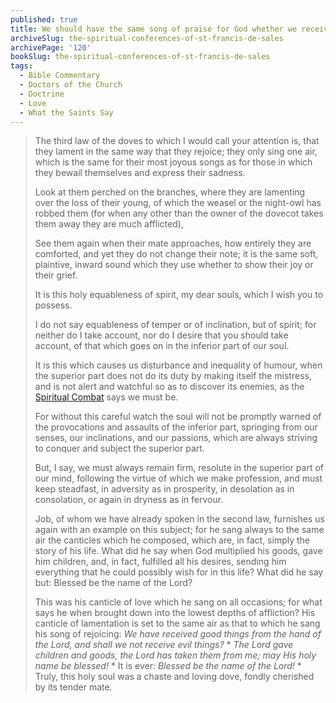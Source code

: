 ```yaml
---
published: true
title: We should have the same song of praise for God whether we receive good or bad
archiveSlug: the-spiritual-conferences-of-st-francis-de-sales
archivePage: '120'
bookSlug: the-spiritual-conferences-of-st-francis-de-sales
tags:
  - Bible Commentary
  - Doctors of the Church
  - Doctrine
  - Love
  - What the Saints Say
---
```


> The third law of the doves to which I would call your attention is, that they lament in the same way that they rejoice; they only sing one air, which is the same for their most joyous songs as for those in which they bewail themselves and express their sadness.
>
> Look at them perched on the branches, where they are lamenting over the loss of their young, of which the weasel or the night-owl has robbed them (for when any other than the owner of the dovecot takes them away they are much afflicted),
>
> See them again when their mate approaches, how entirely they are comforted, and yet they do not change their note; it is the same soft, plaintive, inward sound which they use whether to show their joy or their grief.
>
> It is this holy equableness of spirit, my dear souls, which I wish you to possess.
>
> I do not say equableness of temper or of inclination, but of spirit; for neither do I take account, nor do I desire that you should take account, of that which goes on in the inferior part of our soul.
>
> It is this which causes us disturbance and inequality of humour, when the superior part does not do its duty by making itself the mistress, and is not alert and watchful so as to discover its enemies, as the [Spiritual Combat](/books/the-spiritual-combat.html) says we must be.
>
> For without this careful watch the soul will not be promptly warned of the provocations and assaults of the inferior part, springing from our senses, our inclinations, and our passions, which are always striving to conquer and subject the superior part.
>
> But, I say, we must always remain firm, resolute in the superior part of our mind, following the virtue of which we make profession, and must keep steadfast, in adversity as in prosperity, in desolation as in consolation, or again in dryness as in fervour.
> 
> Job, of whom we have already spoken in the second law, furnishes us again with an example on this subject; for he sang always to the same air the canticles which he composed, which are, in fact, simply the story of his life. What did he say when God multiplied his goods, gave him children, and, in fact, fulfilled all his desires, sending him everything that he could possibly wish for in this life? What did he say but: Blessed be the name of the Lord?
>
> This was his canticle of love which he sang on all occasions; for what says he when brought down into the lowest depths of affliction? His canticle of lamentation is set to the same air as that to which he sang his song of rejoicing: *We have received good things from the hand of the Lord, and shall we not receive evil things?* \* *The Lord gave children and goods, the Lord has taken them from me; may His holy name be blessed!* \* It is ever: *Blessed be the name of the Lord!* \* Truly, this holy soul was a chaste and loving dove, fondly cherished by its tender mate.
